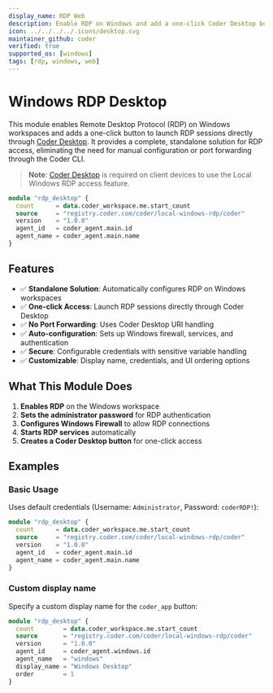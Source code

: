 ```yaml
---
display_name: RDP Web
description: Enable RDP on Windows and add a one-click Coder Desktop button for seamless access
icon: ../../../../.icons/desktop.svg
maintainer_github: coder
verified: true
supported_os: [windows]
tags: [rdp, windows, web]
---
```


# Windows RDP Desktop

This module enables Remote Desktop Protocol (RDP) on Windows workspaces and adds a one-click button to launch RDP sessions directly through [Coder Desktop](https://coder.com/docs/user-guides/desktop). It provides a complete, standalone solution for RDP access, eliminating the need for manual configuration or port forwarding through the Coder CLI.

> **Note**: [Coder Desktop](https://coder.com/docs/user-guides/desktop) is required on client devices to use the Local Windows RDP access feature.

```tf
module "rdp_desktop" {
  count      = data.coder_workspace.me.start_count
  source     = "registry.coder.com/coder/local-windows-rdp/coder"
  version    = "1.0.0"
  agent_id   = coder_agent.main.id
  agent_name = coder_agent.main.name
}
```

## Features

- ✅ **Standalone Solution**: Automatically configures RDP on Windows workspaces
- ✅ **One-click Access**: Launch RDP sessions directly through Coder Desktop
- ✅ **No Port Forwarding**: Uses Coder Desktop URI handling
- ✅ **Auto-configuration**: Sets up Windows firewall, services, and authentication
- ✅ **Secure**: Configurable credentials with sensitive variable handling
- ✅ **Customizable**: Display name, credentials, and UI ordering options

## What This Module Does

1. **Enables RDP** on the Windows workspace
2. **Sets the administrator password** for RDP authentication
3. **Configures Windows Firewall** to allow RDP connections
4. **Starts RDP services** automatically
5. **Creates a Coder Desktop button** for one-click access

## Examples

### Basic Usage

Uses default credentials (Username: `Administrator`, Password: `coderRDP!`):

```tf
module "rdp_desktop" {
  count      = data.coder_workspace.me.start_count
  source     = "registry.coder.com/coder/local-windows-rdp/coder"
  version    = "1.0.0"
  agent_id   = coder_agent.main.id
  agent_name = coder_agent.main.name
}
```

### Custom display name

Specify a custom display name for the `coder_app` button:

```tf
module "rdp_desktop" {
  count        = data.coder_workspace.me.start_count
  source       = "registry.coder.com/coder/local-windows-rdp/coder"
  version      = "1.0.0"
  agent_id     = coder_agent.windows.id
  agent_name   = "windows"
  display_name = "Windows Desktop"
  order        = 1
}
```
